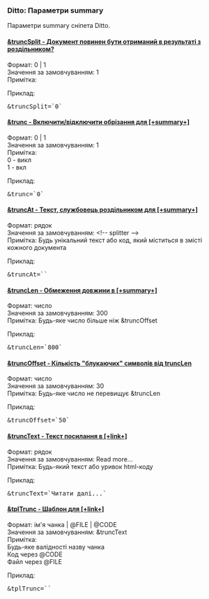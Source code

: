 
<meta http-equiv="Content-Type" content="text/html; charset=utf-8">
<h3>Ditto: Параметри summary </h3> 
Параметри summary сніпета Ditto.	
<br>
<div class="panel-group accordion">
<div class="panel panel-default">
<div class="panel-heading">
<h4 class="panel-title"><a id="523"></a><a class="accordion-toggle collapsed" data-toggle="collapse" data-parent="#accordion" href="#collapse523"><span class="text-bold">&truncSplit</span> - Документ повинен бути отриманий в результаті з роздільником?</a></h4>
</div>
<div id="collapse523" class="panel-collapse collapse">
<div class="panel-body">
<span class="text-bold">Формат:</span> 0 | 1<br>
<span class="text-bold">Значення за замовчуванням:</span> 1<br>
<span class="text-bold">Примітка:</span> <br>
<p><span class="text-bold">Приклад:</span></p>
<pre class="brush: html;">&truncSplit=`0`</pre>
</div>
</div>
</div>

<div class="panel panel-default">
<div class="panel-heading">
<h4 class="panel-title"><a id="597"></a><a class="accordion-toggle collapsed" data-toggle="collapse" data-parent="#accordion" href="#collapse597"><span class="text-bold">&trunc</span> - Включити/відключити обрізання для [+summary+]</a></h4>
</div>
<div id="collapse597" class="panel-collapse collapse">
<div class="panel-body">
<span class="text-bold">Формат:</span> 0 | 1<br>
<span class="text-bold">Значення за замовчуванням:</span> 1<br>
<span class="text-bold">Примітка:</span> <br> 
<span class="text-bold">0</span> - викл<br>
<span class="text-bold">1</span> - вкл<br>
<p><span class="text-bold">Приклад:</span></p>
<pre class="brush: html;">&trunc=`0`</pre>
</div>
</div>
</div>

<div class="panel panel-default">
<div class="panel-heading">
<h4 class="panel-title"><a id="598"></a><a class="accordion-toggle collapsed" data-toggle="collapse" data-parent="#accordion" href="#collapse598"><span class="text-bold">&truncAt</span> - Текст, службовець роздільником для [+summary+]</a></h4>
</div>
<div id="collapse598" class="panel-collapse collapse">
<div class="panel-body">
<span class="text-bold">Формат:</span> рядок<br>
<span class="text-bold">Значення за замовчуванням:</span> &lt;!-- splitter --&gt;<br>
<span class="text-bold">Примітка:</span> Будь унікальний текст або код, який міститься в змісті кожного документа<br>
<p><span class="text-bold">Приклад:</span></p>
<pre class="brush: html;">&truncAt=``</pre>
</div>
</div>
</div>

<div class="panel panel-default">
<div class="panel-heading">
<h4 class="panel-title"><a id="599"></a><a class="accordion-toggle collapsed" data-toggle="collapse" data-parent="#accordion" href="#collapse599"><span class="text-bold">&truncLen</span> - Обмеження довжини в [+summary+]</a></h4>
</div>
<div id="collapse599" class="panel-collapse collapse">
<div class="panel-body">
<span class="text-bold">Формат:</span> число<br>
<span class="text-bold">Значення за замовчуванням:</span> 300<br>
<span class="text-bold">Примітка:</span> Будь-яке число більше ніж &truncOffset<br>
<p><span class="text-bold">Приклад:</span></p>
<pre class="brush: html;">&truncLen=`800`</pre>
</div>
</div>
</div>

<div class="panel panel-default">
<div class="panel-heading">
<h4 class="panel-title"><a id="600"></a><a class="accordion-toggle collapsed" data-toggle="collapse" data-parent="#accordion" href="#collapse600"><span class="text-bold">&truncOffset</span> - Кількість "блукаючих" символів від truncLen</a></h4>
</div>
<div id="collapse600" class="panel-collapse collapse">
<div class="panel-body">
<span class="text-bold">Формат:</span> число<br>
<span class="text-bold">Значення за замовчуванням:</span> 30<br>
<span class="text-bold">Примітка:</span> Будь-яке число не перевищує &truncLen<br>
<p><span class="text-bold">Приклад:</span></p>
<pre class="brush: html;">&truncOffset=`50`</pre>
</div>
</div>
</div>

<div class="panel panel-default">
<div class="panel-heading">
<h4 class="panel-title"><a id="601"></a><a class="accordion-toggle collapsed" data-toggle="collapse" data-parent="#accordion" href="#collapse601"><span class="text-bold">&truncText</span> - Текст посилання в [+link+]</a></h4>
</div>
<div id="collapse601" class="panel-collapse collapse">
<div class="panel-body">
<span class="text-bold">Формат:</span> рядок<br>
<span class="text-bold">Значення за замовчуванням:</span> Read more...<br>
<span class="text-bold">Примітка:</span> Будь-який текст або уривок html-коду<br>
<p><span class="text-bold">Приклад:</span></p>
<pre class="brush: html;">&truncText=`Читати далі...`</pre>
</div>
</div>
</div>

<div class="panel panel-default">
<div class="panel-heading">
<h4 class="panel-title"><a id="602"></a><a class="accordion-toggle collapsed" data-toggle="collapse" data-parent="#accordion" href="#collapse602"><span class="text-bold">&tplTrunc</span> - Шаблон для [+link+]</a></h4>
</div>
<div id="collapse602" class="panel-collapse collapse">
<div class="panel-body">
<span class="text-bold">Формат:</span> ім'я чанка | @FILE | @CODE<br>
<span class="text-bold">Значення за замовчуванням:</span> &truncText<br>
<span class="text-bold">Примітка:</span> <br> 
Будь-яке валідності назву чанка<br>
Код через @CODE<br>
Файл через @FILE<br>
<p><span class="text-bold">Приклад:</span></p>
<pre class="brush: html;">&tplTrunc=``</pre>
</div>
</div>
</div>
</div>